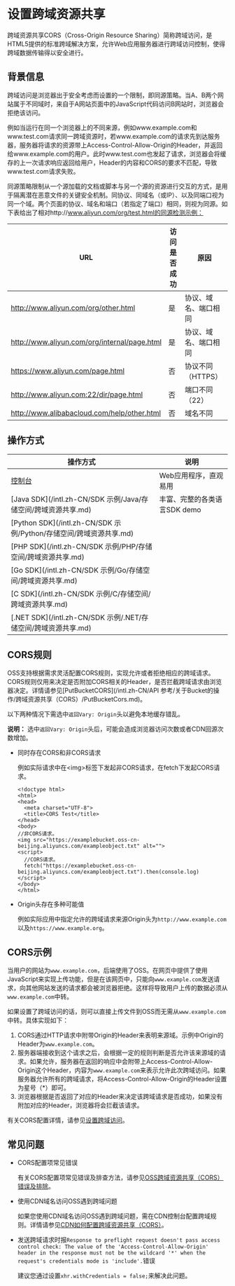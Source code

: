 # 设置跨域资源共享

跨域资源共享CORS（Cross-Origin Resource Sharing）简称跨域访问，是HTML5提供的标准跨域解决方案，允许Web应用服务器进行跨域访问控制，使得跨域数据传输得以安全进行。

## 背景信息

跨域访问是浏览器出于安全考虑而设置的一个限制，即同源策略。当A、B两个网站属于不同域时，来自于A网站页面中的JavaScript代码访问B网站时，浏览器会拒绝该访问。

例如当运行在同一个浏览器上的不同来源，例如www.example.com和www.test.com请求同一跨域资源时，若www.example.com的请求先到达服务器，服务器将请求的资源带上Access-Control-Allow-Origin的Header，并返回给www.example.com的用户。此时www.test.com也发起了请求，浏览器会将缓存的上一次请求响应返回给用户，Header的内容和CORS的要求不匹配，导致www.test.com请求失败。

同源策略限制从一个源加载的文档或脚本与另一个源的资源进行交互的方式，是用于隔离潜在恶意文件的关键安全机制。同协议、同域名（或IP）、以及同端口视为同一个域。两个页面的协议、域名和端口（若指定了端口）相同，则视为同源。如下表给出了相对http://www.aliyun.com/org/test.html的同源检测示例：

|URL|访问是否成功|原因|
|---|------|--|
|http://www.aliyun.com/org/other.html|是|协议、域名、端口相同|
|http://www.aliyun.com/org/internal/page.html|是|协议、域名、端口相同|
|https://www.aliyun.com/page.html|否|协议不同（HTTPS）|
|http://www.aliyun.com:22/dir/page.html|否|端口不同（22）|
|http://www.alibabacloud.com/help/other.html|否|域名不同|

## 操作方式

|操作方式|说明|
|----|--|
|[控制台](/intl.zh-CN/控制台用户指南/存储空间管理/权限管理/设置跨域访问.md)|Web应用程序，直观易用|
|[Java SDK](/intl.zh-CN/SDK 示例/Java/存储空间/跨域资源共享.md)|丰富、完整的各类语言SDK demo|
|[Python SDK](/intl.zh-CN/SDK 示例/Python/存储空间/跨域资源共享.md)|
|[PHP SDK](/intl.zh-CN/SDK 示例/PHP/存储空间/跨域资源共享.md)|
|[Go SDK](/intl.zh-CN/SDK 示例/Go/存储空间/跨域资源共享.md)|
|[C SDK](/intl.zh-CN/SDK 示例/C/存储空间/跨域资源共享.md)|
|[.NET SDK](/intl.zh-CN/SDK 示例/.NET/存储空间/跨域资源共享.md)|

## CORS规则

OSS支持根据需求灵活配置CORS规则，实现允许或者拒绝相应的跨域请求。CORS规则仅用来决定是否附加CORS相关的Header，是否拦截跨域请求由浏览器决定。详情请参见[PutBucketCORS](/intl.zh-CN/API 参考/关于Bucket的操作/跨域资源共享（CORS）/PutBucketCors.md)。

以下两种情况下需选中`返回Vary: Origin`头以避免本地缓存错乱。

**说明：** 选中`返回Vary: Origin`头后，可能会造成浏览器访问次数或者CDN回源次数增加。

-   同时存在CORS和非CORS请求

    例如实际请求中在<img\>标签下发起非CORS请求，在fetch下发起CORS请求。

    ```
    <!doctype html>
    <html>
    <head>
      <meta charset="UTF-8">
      <title>CORS Test</title>
    </head>
    <body>
    //非CORS请求。
    <img src="https://examplebucket.oss-cn-beijing.aliyuncs.com/exampleobject.txt" alt="">
    <script>
      //CORS请求。
      fetch("https://examplebucket.oss-cn-beijing.aliyuncs.com/exampleobject.txt").then(console.log)
    </script>
    </body>
    </html>
    ```

-   Origin头存在多种可能值

    例如实际应用中指定允许的跨域请求来源Origin头为`http://www.example.com`以及`https://www.example.org`。


## CORS示例

当用户的网站为`www.example.com`，后端使用了OSS。在网页中提供了使用JavaScript来实现上传功能，但是在该网页中，只能向`www.example.com`发送请求，向其他网站发送的请求都会被浏览器拒绝。这样将导致用户上传的数据必须从`www.example.com`中转。

如果设置了跨域访问的话，则可以直接上传文件到OSS而无需从`www.example.com`中转。具体实现如下：

1.  CORS通过HTTP请求中附带Origin的Header来表明来源域。示例中Origin的Header为`www.example.com`。
2.  服务器端接收到这个请求之后，会根据一定的规则判断是否允许该来源域的请求。如果允许，服务器在返回的响应中会附带上Access-Control-Allow-Origin这个Header，内容为`www.example.com`来表示允许此次跨域访问。如果服务器允许所有的跨域请求，将Access-Control-Allow-Origin的Header设置为星号（\*）即可。
3.  浏览器根据是否返回了对应的Header来决定该跨域请求是否成功，如果没有附加对应的Header，浏览器将会拦截该请求。

有关CORS配置详情，请参见[设置跨域访问](/intl.zh-CN/控制台用户指南/存储空间管理/权限管理/设置跨域访问.md)。

## 常见问题

-   CORS配置项常见错误

    有关CORS配置项常见错误及排查方法，请参见[OSS跨域资源共享（CORS）错误及排除]()。

-   使用CDN域名访问OSS遇到跨域问题

    如果您使用CDN域名访问OSS遇到跨域问题，需在CDN控制台配置跨域规则。详情请参见[CDN如何配置跨域资源共享（CORS）](https://www.alibabacloud.com/help/zh/faq-detail/40183.htm)。

-   发送跨域请求时报`Response to preflight request doesn't pass access control check: The value of the 'Access-Control-Allow-Origin' header in the response must not be the wildcard '*' when the request's credentials mode is 'include'.`错误

    建议您通过设置`xhr.withCredentials = false;`来解决此问题。


